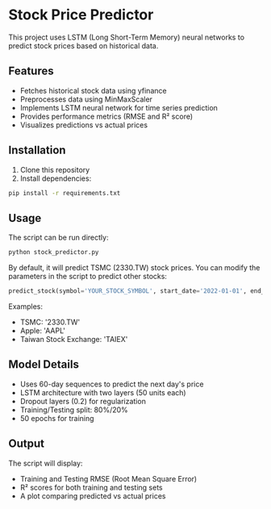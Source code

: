 # Stock Price Predictor

This project uses LSTM (Long Short-Term Memory) neural networks to predict stock prices based on historical data.

## Features
- Fetches historical stock data using yfinance
- Preprocesses data using MinMaxScaler
- Implements LSTM neural network for time series prediction
- Provides performance metrics (RMSE and R² score)
- Visualizes predictions vs actual prices

## Installation

1. Clone this repository
2. Install dependencies:
```bash
pip install -r requirements.txt
```

## Usage

The script can be run directly:

```bash
python stock_predictor.py
```

By default, it will predict TSMC (2330.TW) stock prices. You can modify the parameters in the script to predict other stocks:

```python
predict_stock(symbol='YOUR_STOCK_SYMBOL', start_date='2022-01-01', end_date='2023-12-31')
```

Examples:
- TSMC: '2330.TW'
- Apple: 'AAPL'
- Taiwan Stock Exchange: 'TAIEX'

## Model Details
- Uses 60-day sequences to predict the next day's price
- LSTM architecture with two layers (50 units each)
- Dropout layers (0.2) for regularization
- Training/Testing split: 80%/20%
- 50 epochs for training

## Output
The script will display:
- Training and Testing RMSE (Root Mean Square Error)
- R² scores for both training and testing sets
- A plot comparing predicted vs actual prices
